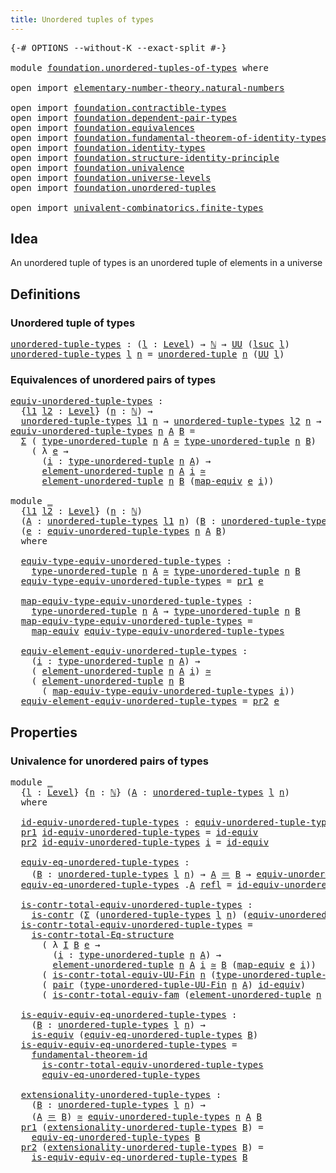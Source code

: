 ```yaml
---
title: Unordered tuples of types
---
```


<pre class="Agda"><a id="51" class="Symbol">{-#</a> <a id="55" class="Keyword">OPTIONS</a> <a id="63" class="Pragma">--without-K</a> <a id="75" class="Pragma">--exact-split</a> <a id="89" class="Symbol">#-}</a>

<a id="94" class="Keyword">module</a> <a id="101" href="foundation.unordered-tuples-of-types.html" class="Module">foundation.unordered-tuples-of-types</a> <a id="138" class="Keyword">where</a>

<a id="145" class="Keyword">open</a> <a id="150" class="Keyword">import</a> <a id="157" href="elementary-number-theory.natural-numbers.html" class="Module">elementary-number-theory.natural-numbers</a>

<a id="199" class="Keyword">open</a> <a id="204" class="Keyword">import</a> <a id="211" href="foundation.contractible-types.html" class="Module">foundation.contractible-types</a>
<a id="241" class="Keyword">open</a> <a id="246" class="Keyword">import</a> <a id="253" href="foundation.dependent-pair-types.html" class="Module">foundation.dependent-pair-types</a>
<a id="285" class="Keyword">open</a> <a id="290" class="Keyword">import</a> <a id="297" href="foundation.equivalences.html" class="Module">foundation.equivalences</a>
<a id="321" class="Keyword">open</a> <a id="326" class="Keyword">import</a> <a id="333" href="foundation.fundamental-theorem-of-identity-types.html" class="Module">foundation.fundamental-theorem-of-identity-types</a>
<a id="382" class="Keyword">open</a> <a id="387" class="Keyword">import</a> <a id="394" href="foundation.identity-types.html" class="Module">foundation.identity-types</a>
<a id="420" class="Keyword">open</a> <a id="425" class="Keyword">import</a> <a id="432" href="foundation.structure-identity-principle.html" class="Module">foundation.structure-identity-principle</a>
<a id="472" class="Keyword">open</a> <a id="477" class="Keyword">import</a> <a id="484" href="foundation.univalence.html" class="Module">foundation.univalence</a>
<a id="506" class="Keyword">open</a> <a id="511" class="Keyword">import</a> <a id="518" href="foundation.universe-levels.html" class="Module">foundation.universe-levels</a>
<a id="545" class="Keyword">open</a> <a id="550" class="Keyword">import</a> <a id="557" href="foundation.unordered-tuples.html" class="Module">foundation.unordered-tuples</a>

<a id="586" class="Keyword">open</a> <a id="591" class="Keyword">import</a> <a id="598" href="univalent-combinatorics.finite-types.html" class="Module">univalent-combinatorics.finite-types</a>
</pre>
## Idea

An unordered tuple of types is an unordered tuple of elements in a universe

## Definitions

### Unordered tuple of types

<pre class="Agda"><a id="unordered-tuple-types"></a><a id="780" href="foundation.unordered-tuples-of-types.html#780" class="Function">unordered-tuple-types</a> <a id="802" class="Symbol">:</a> <a id="804" class="Symbol">(</a><a id="805" href="foundation.unordered-tuples-of-types.html#805" class="Bound">l</a> <a id="807" class="Symbol">:</a> <a id="809" href="Agda.Primitive.html#597" class="Postulate">Level</a><a id="814" class="Symbol">)</a> <a id="816" class="Symbol">→</a> <a id="818" href="elementary-number-theory.natural-numbers.html#1548" class="Datatype">ℕ</a> <a id="820" class="Symbol">→</a> <a id="822" href="foundation-core.universe-levels.html#235" class="Primitive">UU</a> <a id="825" class="Symbol">(</a><a id="826" href="Agda.Primitive.html#780" class="Primitive">lsuc</a> <a id="831" href="foundation.unordered-tuples-of-types.html#805" class="Bound">l</a><a id="832" class="Symbol">)</a>
<a id="834" href="foundation.unordered-tuples-of-types.html#780" class="Function">unordered-tuple-types</a> <a id="856" href="foundation.unordered-tuples-of-types.html#856" class="Bound">l</a> <a id="858" href="foundation.unordered-tuples-of-types.html#858" class="Bound">n</a> <a id="860" class="Symbol">=</a> <a id="862" href="foundation.unordered-tuples.html#1180" class="Function">unordered-tuple</a> <a id="878" href="foundation.unordered-tuples-of-types.html#858" class="Bound">n</a> <a id="880" class="Symbol">(</a><a id="881" href="foundation-core.universe-levels.html#235" class="Primitive">UU</a> <a id="884" href="foundation.unordered-tuples-of-types.html#856" class="Bound">l</a><a id="885" class="Symbol">)</a>
</pre>
### Equivalences of unordered pairs of types

<pre class="Agda"><a id="equiv-unordered-tuple-types"></a><a id="946" href="foundation.unordered-tuples-of-types.html#946" class="Function">equiv-unordered-tuple-types</a> <a id="974" class="Symbol">:</a>
  <a id="978" class="Symbol">{</a><a id="979" href="foundation.unordered-tuples-of-types.html#979" class="Bound">l1</a> <a id="982" href="foundation.unordered-tuples-of-types.html#982" class="Bound">l2</a> <a id="985" class="Symbol">:</a> <a id="987" href="Agda.Primitive.html#597" class="Postulate">Level</a><a id="992" class="Symbol">}</a> <a id="994" class="Symbol">(</a><a id="995" href="foundation.unordered-tuples-of-types.html#995" class="Bound">n</a> <a id="997" class="Symbol">:</a> <a id="999" href="elementary-number-theory.natural-numbers.html#1548" class="Datatype">ℕ</a><a id="1000" class="Symbol">)</a> <a id="1002" class="Symbol">→</a>
  <a id="1006" href="foundation.unordered-tuples-of-types.html#780" class="Function">unordered-tuple-types</a> <a id="1028" href="foundation.unordered-tuples-of-types.html#979" class="Bound">l1</a> <a id="1031" href="foundation.unordered-tuples-of-types.html#995" class="Bound">n</a> <a id="1033" class="Symbol">→</a> <a id="1035" href="foundation.unordered-tuples-of-types.html#780" class="Function">unordered-tuple-types</a> <a id="1057" href="foundation.unordered-tuples-of-types.html#982" class="Bound">l2</a> <a id="1060" href="foundation.unordered-tuples-of-types.html#995" class="Bound">n</a> <a id="1062" class="Symbol">→</a> <a id="1064" href="foundation-core.universe-levels.html#235" class="Primitive">UU</a> <a id="1067" class="Symbol">(</a><a id="1068" href="foundation.unordered-tuples-of-types.html#979" class="Bound">l1</a> <a id="1071" href="Agda.Primitive.html#810" class="Primitive Operator">⊔</a> <a id="1073" href="foundation.unordered-tuples-of-types.html#982" class="Bound">l2</a><a id="1075" class="Symbol">)</a>
<a id="1077" href="foundation.unordered-tuples-of-types.html#946" class="Function">equiv-unordered-tuple-types</a> <a id="1105" href="foundation.unordered-tuples-of-types.html#1105" class="Bound">n</a> <a id="1107" href="foundation.unordered-tuples-of-types.html#1107" class="Bound">A</a> <a id="1109" href="foundation.unordered-tuples-of-types.html#1109" class="Bound">B</a> <a id="1111" class="Symbol">=</a>
  <a id="1115" href="foundation-core.dependent-pair-types.html#515" class="Record">Σ</a> <a id="1117" class="Symbol">(</a> <a id="1119" href="foundation.unordered-tuples.html#1476" class="Function">type-unordered-tuple</a> <a id="1140" href="foundation.unordered-tuples-of-types.html#1105" class="Bound">n</a> <a id="1142" href="foundation.unordered-tuples-of-types.html#1107" class="Bound">A</a> <a id="1144" href="foundation-core.equivalences.html#1621" class="Function Operator">≃</a> <a id="1146" href="foundation.unordered-tuples.html#1476" class="Function">type-unordered-tuple</a> <a id="1167" href="foundation.unordered-tuples-of-types.html#1105" class="Bound">n</a> <a id="1169" href="foundation.unordered-tuples-of-types.html#1109" class="Bound">B</a><a id="1170" class="Symbol">)</a>
    <a id="1176" class="Symbol">(</a> <a id="1178" class="Symbol">λ</a> <a id="1180" href="foundation.unordered-tuples-of-types.html#1180" class="Bound">e</a> <a id="1182" class="Symbol">→</a>
      <a id="1190" class="Symbol">(</a><a id="1191" href="foundation.unordered-tuples-of-types.html#1191" class="Bound">i</a> <a id="1193" class="Symbol">:</a> <a id="1195" href="foundation.unordered-tuples.html#1476" class="Function">type-unordered-tuple</a> <a id="1216" href="foundation.unordered-tuples-of-types.html#1105" class="Bound">n</a> <a id="1218" href="foundation.unordered-tuples-of-types.html#1107" class="Bound">A</a><a id="1219" class="Symbol">)</a> <a id="1221" class="Symbol">→</a>
      <a id="1229" href="foundation.unordered-tuples.html#2160" class="Function">element-unordered-tuple</a> <a id="1253" href="foundation.unordered-tuples-of-types.html#1105" class="Bound">n</a> <a id="1255" href="foundation.unordered-tuples-of-types.html#1107" class="Bound">A</a> <a id="1257" href="foundation.unordered-tuples-of-types.html#1191" class="Bound">i</a> <a id="1259" href="foundation-core.equivalences.html#1621" class="Function Operator">≃</a>
      <a id="1267" href="foundation.unordered-tuples.html#2160" class="Function">element-unordered-tuple</a> <a id="1291" href="foundation.unordered-tuples-of-types.html#1105" class="Bound">n</a> <a id="1293" href="foundation.unordered-tuples-of-types.html#1109" class="Bound">B</a> <a id="1295" class="Symbol">(</a><a id="1296" href="foundation-core.equivalences.html#1821" class="Function">map-equiv</a> <a id="1306" href="foundation.unordered-tuples-of-types.html#1180" class="Bound">e</a> <a id="1308" href="foundation.unordered-tuples-of-types.html#1191" class="Bound">i</a><a id="1309" class="Symbol">))</a>

<a id="1313" class="Keyword">module</a> <a id="1320" href="foundation.unordered-tuples-of-types.html#1320" class="Module">_</a>
  <a id="1324" class="Symbol">{</a><a id="1325" href="foundation.unordered-tuples-of-types.html#1325" class="Bound">l1</a> <a id="1328" href="foundation.unordered-tuples-of-types.html#1328" class="Bound">l2</a> <a id="1331" class="Symbol">:</a> <a id="1333" href="Agda.Primitive.html#597" class="Postulate">Level</a><a id="1338" class="Symbol">}</a> <a id="1340" class="Symbol">(</a><a id="1341" href="foundation.unordered-tuples-of-types.html#1341" class="Bound">n</a> <a id="1343" class="Symbol">:</a> <a id="1345" href="elementary-number-theory.natural-numbers.html#1548" class="Datatype">ℕ</a><a id="1346" class="Symbol">)</a>
  <a id="1350" class="Symbol">(</a><a id="1351" href="foundation.unordered-tuples-of-types.html#1351" class="Bound">A</a> <a id="1353" class="Symbol">:</a> <a id="1355" href="foundation.unordered-tuples-of-types.html#780" class="Function">unordered-tuple-types</a> <a id="1377" href="foundation.unordered-tuples-of-types.html#1325" class="Bound">l1</a> <a id="1380" href="foundation.unordered-tuples-of-types.html#1341" class="Bound">n</a><a id="1381" class="Symbol">)</a> <a id="1383" class="Symbol">(</a><a id="1384" href="foundation.unordered-tuples-of-types.html#1384" class="Bound">B</a> <a id="1386" class="Symbol">:</a> <a id="1388" href="foundation.unordered-tuples-of-types.html#780" class="Function">unordered-tuple-types</a> <a id="1410" href="foundation.unordered-tuples-of-types.html#1328" class="Bound">l2</a> <a id="1413" href="foundation.unordered-tuples-of-types.html#1341" class="Bound">n</a><a id="1414" class="Symbol">)</a>
  <a id="1418" class="Symbol">(</a><a id="1419" href="foundation.unordered-tuples-of-types.html#1419" class="Bound">e</a> <a id="1421" class="Symbol">:</a> <a id="1423" href="foundation.unordered-tuples-of-types.html#946" class="Function">equiv-unordered-tuple-types</a> <a id="1451" href="foundation.unordered-tuples-of-types.html#1341" class="Bound">n</a> <a id="1453" href="foundation.unordered-tuples-of-types.html#1351" class="Bound">A</a> <a id="1455" href="foundation.unordered-tuples-of-types.html#1384" class="Bound">B</a><a id="1456" class="Symbol">)</a>
  <a id="1460" class="Keyword">where</a>

  <a id="1469" href="foundation.unordered-tuples-of-types.html#1469" class="Function">equiv-type-equiv-unordered-tuple-types</a> <a id="1508" class="Symbol">:</a>
    <a id="1514" href="foundation.unordered-tuples.html#1476" class="Function">type-unordered-tuple</a> <a id="1535" href="foundation.unordered-tuples-of-types.html#1341" class="Bound">n</a> <a id="1537" href="foundation.unordered-tuples-of-types.html#1351" class="Bound">A</a> <a id="1539" href="foundation-core.equivalences.html#1621" class="Function Operator">≃</a> <a id="1541" href="foundation.unordered-tuples.html#1476" class="Function">type-unordered-tuple</a> <a id="1562" href="foundation.unordered-tuples-of-types.html#1341" class="Bound">n</a> <a id="1564" href="foundation.unordered-tuples-of-types.html#1384" class="Bound">B</a>
  <a id="1568" href="foundation.unordered-tuples-of-types.html#1469" class="Function">equiv-type-equiv-unordered-tuple-types</a> <a id="1607" class="Symbol">=</a> <a id="1609" href="foundation-core.dependent-pair-types.html#605" class="Field">pr1</a> <a id="1613" href="foundation.unordered-tuples-of-types.html#1419" class="Bound">e</a>

  <a id="1618" href="foundation.unordered-tuples-of-types.html#1618" class="Function">map-equiv-type-equiv-unordered-tuple-types</a> <a id="1661" class="Symbol">:</a>
    <a id="1667" href="foundation.unordered-tuples.html#1476" class="Function">type-unordered-tuple</a> <a id="1688" href="foundation.unordered-tuples-of-types.html#1341" class="Bound">n</a> <a id="1690" href="foundation.unordered-tuples-of-types.html#1351" class="Bound">A</a> <a id="1692" class="Symbol">→</a> <a id="1694" href="foundation.unordered-tuples.html#1476" class="Function">type-unordered-tuple</a> <a id="1715" href="foundation.unordered-tuples-of-types.html#1341" class="Bound">n</a> <a id="1717" href="foundation.unordered-tuples-of-types.html#1384" class="Bound">B</a>
  <a id="1721" href="foundation.unordered-tuples-of-types.html#1618" class="Function">map-equiv-type-equiv-unordered-tuple-types</a> <a id="1764" class="Symbol">=</a>
    <a id="1770" href="foundation-core.equivalences.html#1821" class="Function">map-equiv</a> <a id="1780" href="foundation.unordered-tuples-of-types.html#1469" class="Function">equiv-type-equiv-unordered-tuple-types</a>

  <a id="1822" href="foundation.unordered-tuples-of-types.html#1822" class="Function">equiv-element-equiv-unordered-tuple-types</a> <a id="1864" class="Symbol">:</a>
    <a id="1870" class="Symbol">(</a><a id="1871" href="foundation.unordered-tuples-of-types.html#1871" class="Bound">i</a> <a id="1873" class="Symbol">:</a> <a id="1875" href="foundation.unordered-tuples.html#1476" class="Function">type-unordered-tuple</a> <a id="1896" href="foundation.unordered-tuples-of-types.html#1341" class="Bound">n</a> <a id="1898" href="foundation.unordered-tuples-of-types.html#1351" class="Bound">A</a><a id="1899" class="Symbol">)</a> <a id="1901" class="Symbol">→</a>
    <a id="1907" class="Symbol">(</a> <a id="1909" href="foundation.unordered-tuples.html#2160" class="Function">element-unordered-tuple</a> <a id="1933" href="foundation.unordered-tuples-of-types.html#1341" class="Bound">n</a> <a id="1935" href="foundation.unordered-tuples-of-types.html#1351" class="Bound">A</a> <a id="1937" href="foundation.unordered-tuples-of-types.html#1871" class="Bound">i</a><a id="1938" class="Symbol">)</a> <a id="1940" href="foundation-core.equivalences.html#1621" class="Function Operator">≃</a>
    <a id="1946" class="Symbol">(</a> <a id="1948" href="foundation.unordered-tuples.html#2160" class="Function">element-unordered-tuple</a> <a id="1972" href="foundation.unordered-tuples-of-types.html#1341" class="Bound">n</a> <a id="1974" href="foundation.unordered-tuples-of-types.html#1384" class="Bound">B</a>
      <a id="1982" class="Symbol">(</a> <a id="1984" href="foundation.unordered-tuples-of-types.html#1618" class="Function">map-equiv-type-equiv-unordered-tuple-types</a> <a id="2027" href="foundation.unordered-tuples-of-types.html#1871" class="Bound">i</a><a id="2028" class="Symbol">))</a>
  <a id="2033" href="foundation.unordered-tuples-of-types.html#1822" class="Function">equiv-element-equiv-unordered-tuple-types</a> <a id="2075" class="Symbol">=</a> <a id="2077" href="foundation-core.dependent-pair-types.html#617" class="Field">pr2</a> <a id="2081" href="foundation.unordered-tuples-of-types.html#1419" class="Bound">e</a>
</pre>
## Properties

### Univalence for unordered pairs of types

<pre class="Agda"><a id="2156" class="Keyword">module</a> <a id="2163" href="foundation.unordered-tuples-of-types.html#2163" class="Module">_</a>
  <a id="2167" class="Symbol">{</a><a id="2168" href="foundation.unordered-tuples-of-types.html#2168" class="Bound">l</a> <a id="2170" class="Symbol">:</a> <a id="2172" href="Agda.Primitive.html#597" class="Postulate">Level</a><a id="2177" class="Symbol">}</a> <a id="2179" class="Symbol">{</a><a id="2180" href="foundation.unordered-tuples-of-types.html#2180" class="Bound">n</a> <a id="2182" class="Symbol">:</a> <a id="2184" href="elementary-number-theory.natural-numbers.html#1548" class="Datatype">ℕ</a><a id="2185" class="Symbol">}</a> <a id="2187" class="Symbol">(</a><a id="2188" href="foundation.unordered-tuples-of-types.html#2188" class="Bound">A</a> <a id="2190" class="Symbol">:</a> <a id="2192" href="foundation.unordered-tuples-of-types.html#780" class="Function">unordered-tuple-types</a> <a id="2214" href="foundation.unordered-tuples-of-types.html#2168" class="Bound">l</a> <a id="2216" href="foundation.unordered-tuples-of-types.html#2180" class="Bound">n</a><a id="2217" class="Symbol">)</a>
  <a id="2221" class="Keyword">where</a>
  
  <a id="2232" href="foundation.unordered-tuples-of-types.html#2232" class="Function">id-equiv-unordered-tuple-types</a> <a id="2263" class="Symbol">:</a> <a id="2265" href="foundation.unordered-tuples-of-types.html#946" class="Function">equiv-unordered-tuple-types</a> <a id="2293" href="foundation.unordered-tuples-of-types.html#2180" class="Bound">n</a> <a id="2295" href="foundation.unordered-tuples-of-types.html#2188" class="Bound">A</a> <a id="2297" href="foundation.unordered-tuples-of-types.html#2188" class="Bound">A</a>
  <a id="2301" href="foundation-core.dependent-pair-types.html#605" class="Field">pr1</a> <a id="2305" href="foundation.unordered-tuples-of-types.html#2232" class="Function">id-equiv-unordered-tuple-types</a> <a id="2336" class="Symbol">=</a> <a id="2338" href="foundation-core.equivalences.html#2494" class="Function">id-equiv</a>
  <a id="2349" href="foundation-core.dependent-pair-types.html#617" class="Field">pr2</a> <a id="2353" href="foundation.unordered-tuples-of-types.html#2232" class="Function">id-equiv-unordered-tuple-types</a> <a id="2384" href="foundation.unordered-tuples-of-types.html#2384" class="Bound">i</a> <a id="2386" class="Symbol">=</a> <a id="2388" href="foundation-core.equivalences.html#2494" class="Function">id-equiv</a>

  <a id="2400" href="foundation.unordered-tuples-of-types.html#2400" class="Function">equiv-eq-unordered-tuple-types</a> <a id="2431" class="Symbol">:</a>
    <a id="2437" class="Symbol">(</a><a id="2438" href="foundation.unordered-tuples-of-types.html#2438" class="Bound">B</a> <a id="2440" class="Symbol">:</a> <a id="2442" href="foundation.unordered-tuples-of-types.html#780" class="Function">unordered-tuple-types</a> <a id="2464" href="foundation.unordered-tuples-of-types.html#2168" class="Bound">l</a> <a id="2466" href="foundation.unordered-tuples-of-types.html#2180" class="Bound">n</a><a id="2467" class="Symbol">)</a> <a id="2469" class="Symbol">→</a> <a id="2471" href="foundation.unordered-tuples-of-types.html#2188" class="Bound">A</a> <a id="2473" href="foundation-core.identity-types.html#1865" class="Function Operator">＝</a> <a id="2475" href="foundation.unordered-tuples-of-types.html#2438" class="Bound">B</a> <a id="2477" class="Symbol">→</a> <a id="2479" href="foundation.unordered-tuples-of-types.html#946" class="Function">equiv-unordered-tuple-types</a> <a id="2507" href="foundation.unordered-tuples-of-types.html#2180" class="Bound">n</a> <a id="2509" href="foundation.unordered-tuples-of-types.html#2188" class="Bound">A</a> <a id="2511" href="foundation.unordered-tuples-of-types.html#2438" class="Bound">B</a>
  <a id="2515" href="foundation.unordered-tuples-of-types.html#2400" class="Function">equiv-eq-unordered-tuple-types</a> <a id="2546" class="DottedPattern Symbol">.</a><a id="2547" href="foundation.unordered-tuples-of-types.html#2188" class="DottedPattern Bound">A</a> <a id="2549" href="foundation-core.identity-types.html#1820" class="InductiveConstructor">refl</a> <a id="2554" class="Symbol">=</a> <a id="2556" href="foundation.unordered-tuples-of-types.html#2232" class="Function">id-equiv-unordered-tuple-types</a>

  <a id="2590" href="foundation.unordered-tuples-of-types.html#2590" class="Function">is-contr-total-equiv-unordered-tuple-types</a> <a id="2633" class="Symbol">:</a>
    <a id="2639" href="foundation-core.contractible-types.html#1006" class="Function">is-contr</a> <a id="2648" class="Symbol">(</a><a id="2649" href="foundation-core.dependent-pair-types.html#515" class="Record">Σ</a> <a id="2651" class="Symbol">(</a><a id="2652" href="foundation.unordered-tuples-of-types.html#780" class="Function">unordered-tuple-types</a> <a id="2674" href="foundation.unordered-tuples-of-types.html#2168" class="Bound">l</a> <a id="2676" href="foundation.unordered-tuples-of-types.html#2180" class="Bound">n</a><a id="2677" class="Symbol">)</a> <a id="2679" class="Symbol">(</a><a id="2680" href="foundation.unordered-tuples-of-types.html#946" class="Function">equiv-unordered-tuple-types</a> <a id="2708" href="foundation.unordered-tuples-of-types.html#2180" class="Bound">n</a> <a id="2710" href="foundation.unordered-tuples-of-types.html#2188" class="Bound">A</a><a id="2711" class="Symbol">))</a>
  <a id="2716" href="foundation.unordered-tuples-of-types.html#2590" class="Function">is-contr-total-equiv-unordered-tuple-types</a> <a id="2759" class="Symbol">=</a>
    <a id="2765" href="foundation.structure-identity-principle.html#1355" class="Function">is-contr-total-Eq-structure</a>
      <a id="2799" class="Symbol">(</a> <a id="2801" class="Symbol">λ</a> <a id="2803" href="foundation.unordered-tuples-of-types.html#2803" class="Bound">I</a> <a id="2805" href="foundation.unordered-tuples-of-types.html#2805" class="Bound">B</a> <a id="2807" href="foundation.unordered-tuples-of-types.html#2807" class="Bound">e</a> <a id="2809" class="Symbol">→</a>
        <a id="2819" class="Symbol">(</a><a id="2820" href="foundation.unordered-tuples-of-types.html#2820" class="Bound">i</a> <a id="2822" class="Symbol">:</a> <a id="2824" href="foundation.unordered-tuples.html#1476" class="Function">type-unordered-tuple</a> <a id="2845" href="foundation.unordered-tuples-of-types.html#2180" class="Bound">n</a> <a id="2847" href="foundation.unordered-tuples-of-types.html#2188" class="Bound">A</a><a id="2848" class="Symbol">)</a> <a id="2850" class="Symbol">→</a>
        <a id="2860" href="foundation.unordered-tuples.html#2160" class="Function">element-unordered-tuple</a> <a id="2884" href="foundation.unordered-tuples-of-types.html#2180" class="Bound">n</a> <a id="2886" href="foundation.unordered-tuples-of-types.html#2188" class="Bound">A</a> <a id="2888" href="foundation.unordered-tuples-of-types.html#2820" class="Bound">i</a> <a id="2890" href="foundation-core.equivalences.html#1621" class="Function Operator">≃</a> <a id="2892" href="foundation.unordered-tuples-of-types.html#2805" class="Bound">B</a> <a id="2894" class="Symbol">(</a><a id="2895" href="foundation-core.equivalences.html#1821" class="Function">map-equiv</a> <a id="2905" href="foundation.unordered-tuples-of-types.html#2807" class="Bound">e</a> <a id="2907" href="foundation.unordered-tuples-of-types.html#2820" class="Bound">i</a><a id="2908" class="Symbol">))</a>
      <a id="2917" class="Symbol">(</a> <a id="2919" href="univalent-combinatorics.finite-types.html#22812" class="Function">is-contr-total-equiv-UU-Fin</a> <a id="2947" href="foundation.unordered-tuples-of-types.html#2180" class="Bound">n</a> <a id="2949" class="Symbol">(</a><a id="2950" href="foundation.unordered-tuples.html#1396" class="Function">type-unordered-tuple-UU-Fin</a> <a id="2978" href="foundation.unordered-tuples-of-types.html#2180" class="Bound">n</a> <a id="2980" href="foundation.unordered-tuples-of-types.html#2188" class="Bound">A</a><a id="2981" class="Symbol">))</a>
      <a id="2990" class="Symbol">(</a> <a id="2992" href="foundation-core.dependent-pair-types.html#588" class="InductiveConstructor">pair</a> <a id="2997" class="Symbol">(</a><a id="2998" href="foundation.unordered-tuples.html#1396" class="Function">type-unordered-tuple-UU-Fin</a> <a id="3026" href="foundation.unordered-tuples-of-types.html#2180" class="Bound">n</a> <a id="3028" href="foundation.unordered-tuples-of-types.html#2188" class="Bound">A</a><a id="3029" class="Symbol">)</a> <a id="3031" href="foundation-core.equivalences.html#2494" class="Function">id-equiv</a><a id="3039" class="Symbol">)</a>
      <a id="3047" class="Symbol">(</a> <a id="3049" href="foundation.univalence.html#1603" class="Function">is-contr-total-equiv-fam</a> <a id="3074" class="Symbol">(</a><a id="3075" href="foundation.unordered-tuples.html#2160" class="Function">element-unordered-tuple</a> <a id="3099" href="foundation.unordered-tuples-of-types.html#2180" class="Bound">n</a> <a id="3101" href="foundation.unordered-tuples-of-types.html#2188" class="Bound">A</a><a id="3102" class="Symbol">))</a>

  <a id="3108" href="foundation.unordered-tuples-of-types.html#3108" class="Function">is-equiv-equiv-eq-unordered-tuple-types</a> <a id="3148" class="Symbol">:</a>
    <a id="3154" class="Symbol">(</a><a id="3155" href="foundation.unordered-tuples-of-types.html#3155" class="Bound">B</a> <a id="3157" class="Symbol">:</a> <a id="3159" href="foundation.unordered-tuples-of-types.html#780" class="Function">unordered-tuple-types</a> <a id="3181" href="foundation.unordered-tuples-of-types.html#2168" class="Bound">l</a> <a id="3183" href="foundation.unordered-tuples-of-types.html#2180" class="Bound">n</a><a id="3184" class="Symbol">)</a> <a id="3186" class="Symbol">→</a>
    <a id="3192" href="foundation-core.equivalences.html#1556" class="Function">is-equiv</a> <a id="3201" class="Symbol">(</a><a id="3202" href="foundation.unordered-tuples-of-types.html#2400" class="Function">equiv-eq-unordered-tuple-types</a> <a id="3233" href="foundation.unordered-tuples-of-types.html#3155" class="Bound">B</a><a id="3234" class="Symbol">)</a>
  <a id="3238" href="foundation.unordered-tuples-of-types.html#3108" class="Function">is-equiv-equiv-eq-unordered-tuple-types</a> <a id="3278" class="Symbol">=</a>
    <a id="3284" href="foundation-core.fundamental-theorem-of-identity-types.html#1894" class="Function">fundamental-theorem-id</a>
      <a id="3313" href="foundation.unordered-tuples-of-types.html#2590" class="Function">is-contr-total-equiv-unordered-tuple-types</a>
      <a id="3362" href="foundation.unordered-tuples-of-types.html#2400" class="Function">equiv-eq-unordered-tuple-types</a>

  <a id="3396" href="foundation.unordered-tuples-of-types.html#3396" class="Function">extensionality-unordered-tuple-types</a> <a id="3433" class="Symbol">:</a>
    <a id="3439" class="Symbol">(</a><a id="3440" href="foundation.unordered-tuples-of-types.html#3440" class="Bound">B</a> <a id="3442" class="Symbol">:</a> <a id="3444" href="foundation.unordered-tuples-of-types.html#780" class="Function">unordered-tuple-types</a> <a id="3466" href="foundation.unordered-tuples-of-types.html#2168" class="Bound">l</a> <a id="3468" href="foundation.unordered-tuples-of-types.html#2180" class="Bound">n</a><a id="3469" class="Symbol">)</a> <a id="3471" class="Symbol">→</a>
    <a id="3477" class="Symbol">(</a><a id="3478" href="foundation.unordered-tuples-of-types.html#2188" class="Bound">A</a> <a id="3480" href="foundation-core.identity-types.html#1865" class="Function Operator">＝</a> <a id="3482" href="foundation.unordered-tuples-of-types.html#3440" class="Bound">B</a><a id="3483" class="Symbol">)</a> <a id="3485" href="foundation-core.equivalences.html#1621" class="Function Operator">≃</a> <a id="3487" href="foundation.unordered-tuples-of-types.html#946" class="Function">equiv-unordered-tuple-types</a> <a id="3515" href="foundation.unordered-tuples-of-types.html#2180" class="Bound">n</a> <a id="3517" href="foundation.unordered-tuples-of-types.html#2188" class="Bound">A</a> <a id="3519" href="foundation.unordered-tuples-of-types.html#3440" class="Bound">B</a>
  <a id="3523" href="foundation-core.dependent-pair-types.html#605" class="Field">pr1</a> <a id="3527" class="Symbol">(</a><a id="3528" href="foundation.unordered-tuples-of-types.html#3396" class="Function">extensionality-unordered-tuple-types</a> <a id="3565" href="foundation.unordered-tuples-of-types.html#3565" class="Bound">B</a><a id="3566" class="Symbol">)</a> <a id="3568" class="Symbol">=</a>
    <a id="3574" href="foundation.unordered-tuples-of-types.html#2400" class="Function">equiv-eq-unordered-tuple-types</a> <a id="3605" href="foundation.unordered-tuples-of-types.html#3565" class="Bound">B</a>
  <a id="3609" href="foundation-core.dependent-pair-types.html#617" class="Field">pr2</a> <a id="3613" class="Symbol">(</a><a id="3614" href="foundation.unordered-tuples-of-types.html#3396" class="Function">extensionality-unordered-tuple-types</a> <a id="3651" href="foundation.unordered-tuples-of-types.html#3651" class="Bound">B</a><a id="3652" class="Symbol">)</a> <a id="3654" class="Symbol">=</a>
    <a id="3660" href="foundation.unordered-tuples-of-types.html#3108" class="Function">is-equiv-equiv-eq-unordered-tuple-types</a> <a id="3700" href="foundation.unordered-tuples-of-types.html#3651" class="Bound">B</a>
</pre>
